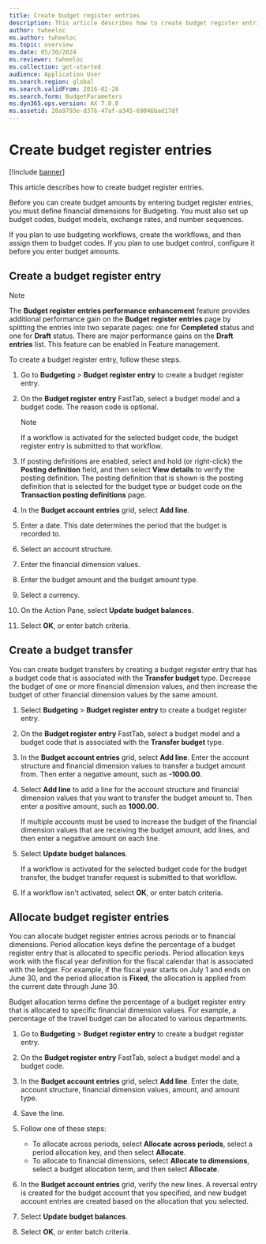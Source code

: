```yaml
---
title: Create budget register entries
description: This article describes how to create budget register entries.
author: twheeloc
ms.author: twheeloc
ms.topic: overview
ms.date: 05/30/2024
ms.reviewer: twheeloc
ms.collection: get-started
audience: Application User
ms.search.region: global
ms.search.validFrom: 2016-02-28
ms.search.form: BudgetParameters
ms.dyn365.ops.version: AX 7.0.0
ms.assetid: 28a9793e-d376-47af-a345-69046bad17df
---
```


# Create budget register entries

[!include [banner](../includes/banner.md)]

This article describes how to create budget register entries.

Before you can create budget amounts by entering budget register entries, you must define financial dimensions for Budgeting. You must also set up budget codes, budget models, exchange rates, and number sequences.

If you plan to use budgeting workflows, create the workflows, and then assign them to budget codes. If you plan to use budget control, configure it before you enter budget amounts.

## Create a budget register entry

> [!NOTE]
> The **Budget register entries performance enhancement** feature provides additional performance gain on the **Budget register entries** page by splitting the entries into two separate pages: one for **Completed** status and one for **Draft** status. There are major performance gains on the **Draft entries** list. This feature can be enabled in Feature management.
 
To create a budget register entry, follow these steps.

1. Go to **Budgeting** \> **Budget register entry** to create a budget register entry.
1. On the **Budget register entry** FastTab, select a budget model and a budget code. The reason code is optional. 

    > [!NOTE]
    > If a workflow is activated for the selected budget code, the budget register entry is submitted to that workflow.

1. If posting definitions are enabled, select and hold (or right-click) the **Posting definition** field, and then select **View details** to verify the posting definition. The posting definition that is shown is the posting definition that is selected for the budget type or budget code on the **Transaction posting definitions** page.
1. In the **Budget account entries** grid, select **Add line**.
1. Enter a date. This date determines the period that the budget is recorded to.
1. Select an account structure.
1. Enter the financial dimension values.
1. Enter the budget amount and the budget amount type.
1. Select a currency.
1. On the Action Pane, select **Update budget balances**.
1. Select **OK**, or enter batch criteria.
 
## Create a budget transfer

You can create budget transfers by creating a budget register entry that has a budget code that is associated with the **Transfer budget** type. Decrease the budget of one or more financial dimension values, and then increase the budget of other financial dimension values by the same amount.

1. Select **Budgeting** \> **Budget register entry** to create a budget register entry.
1. On the **Budget register entry** FastTab, select a budget model and a budget code that is associated with the **Transfer budget** type.
1. In the **Budget account entries** grid, select **Add line**. Enter the account structure and financial dimension values to transfer a budget amount from. Then enter a negative amount, such as **-1000.00**.
1. Select **Add line** to add a line for the account structure and financial dimension values that you want to transfer the budget amount to. Then enter a positive amount, such as **1000.00**.

    If multiple accounts must be used to increase the budget of the financial dimension values that are receiving the budget amount, add lines, and then enter a negative amount on each line.

1. Select **Update budget balances**.

    If a workflow is activated for the selected budget code for the budget transfer, the budget transfer request is submitted to that workflow.

1. If a workflow isn't activated, select **OK**, or enter batch criteria.

## Allocate budget register entries

You can allocate budget register entries across periods or to financial dimensions.
Period allocation keys define the percentage of a budget register entry that is allocated to specific periods. Period allocation keys work with the fiscal year definition for the fiscal calendar that is associated with the ledger. For example, if the fiscal year starts on July 1 and ends on June 30, and the period allocation is **Fixed**, the allocation is applied from the current date through June 30. 

Budget allocation terms define the percentage of a budget register entry that is allocated to specific financial dimension values. For example, a percentage of the travel budget can be allocated to various departments.

1. Go to **Budgeting** \> **Budget register entry** to create a budget register entry.
1. On the **Budget register entry** FastTab, select a budget model and a budget code.
1. In the **Budget account entries** grid, select **Add line**. Enter the date, account structure, financial dimension values, amount, and amount type.
1. Save the line.
1. Follow one of these steps:

    - To allocate across periods, select **Allocate across periods**, select a period allocation key, and then select **Allocate**.
    - To allocate to financial dimensions, select **Allocate to dimensions**, select a budget allocation term, and then select **Allocate**.

1. In the **Budget account entries** grid, verify the new lines. A reversal entry is created for the budget account that you specified, and new budget account entries are created based on the allocation that you selected.
1. Select **Update budget balances**.
1. Select **OK**, or enter batch criteria.
